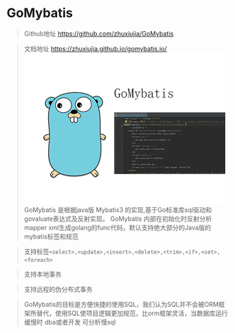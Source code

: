 # GoMybatis
> Github地址 https://github.com/zhuxiujia/GoMybatis

> 文档地址 https://zhuxiujia.github.io/gomybatis.io/
![Image text](https://github.com/zhuxiujia/gomybatis.io/raw/master/docs/logo.png)
GoMybatis 是根据java版 Mybatis3 的实现,基于Go标准库sql驱动和govaluate表达式及反射实现。
GoMybatis 内部在初始化时反射分析mapper xml生成golang的func代码，默认支持绝大部分的Java版的mybatis标签和规范

> 支持标签`<select>,<update>,<insert>,<delete>,<trim>,<if>,<set>,<foreach>`

> 支持本地事务

> 支持远程的伪分布式事务

> GoMybatis的目标是方便快捷的使用SQL，我们认为SQL并不会被ORM框架所替代，使用SQL使项目逻辑更加规范，比orm框架灵活，当数据库运行缓慢时 dba或者开发 可分析慢sql

